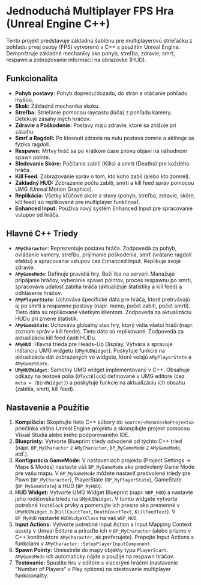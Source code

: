 # Jednoduchá Multiplayer FPS Hra (Unreal Engine C++)

Tento projekt predstavuje základnú šablónu pre multiplayerovú strieľačku z pohľadu prvej osoby (FPS) vytvorenú v C++ s použitím Unreal Engine. Demonštruje základné mechaniky ako pohyb, streľba, zdravie, smrť, respawn a zobrazovanie informácií na obrazovke (HUD).

## Funkcionalita

*   **Pohyb postavy:** Pohyb dopredu/dozadu, do strán a otáčanie pohľadu myšou.
*   **Skok:** Základná mechanika skoku.
*   **Streľba:** Strieľanie pomocou raycastu (lúča) z pohľadu kamery. Detekuje zásahy iných hráčov.
*   **Zdravie a Poškodenie:** Postavy majú zdravie, ktoré sa znižuje pri zásahu.
*   **Smrť a Ragdoll:** Po klesnutí zdravia na nulu postava zomrie a aktivuje sa fyzika ragdoll.
*   **Respawn:** Mŕtvy hráč sa po krátkom čase znovu objaví na náhodnom spawn pointe.
*   **Sledovanie Skóre:** Počítanie zabití (Kills) a smrtí (Deaths) pre každého hráča.
*   **Kill Feed:** Zobrazovanie správ o tom, kto koho zabil (alebo kto zomrel).
*   **Základný HUD:** Zobrazenie počtu zabití, smrtí a kill feed správ pomocou UMG (Unreal Motion Graphics).
*   **Replikácia:** Všetky kľúčové akcie a stavy (pohyb, streľba, zdravie, skóre, kill feed) sú replikované pre multiplayer funkčnosť.
*   **Enhanced Input:** Používa nový systém Enhanced Input pre spracovanie vstupov od hráča.

## Hlavné C++ Triedy

*   **`AMyCharacter`**: Reprezentuje postavu hráča. Zodpovedá za pohyb, ovládanie kamery, streľbu, prijímanie poškodenia, smrť (vrátane ragdoll efektu) a spracovanie vstupov cez Enhanced Input. Replikuje svoje zdravie.
*   **`AMyGameMode`**: Definuje pravidlá hry. Beží iba na serveri. Manažuje pripájanie hráčov, vyberanie spawn pointov, proces respawnu po smrti, spracováva udalosť zabitia hráča (aktualizuje štatistiky a kill feed) a odhlásenie hráčov.
*   **`AMyPlayerState`**: Uchováva špecifické dáta pre hráča, ktoré pretrvávajú aj po smrti a respawne postavy (napr. meno, počet zabití, počet smrtí). Tieto dáta sú replikované všetkým klientom. Zodpovedá za aktualizáciu HUDu pri zmene štatistík.
*   **`AMyGameState`**: Uchováva globálny stav hry, ktorý vidia všetci hráči (napr. zoznam správ v kill feede). Tieto dáta sú replikované. Zodpovedá za aktualizáciu kill feed časti HUDu.
*   **`AMyHUD`**: Hlavná trieda pre Heads-Up Display. Vytvára a spravuje inštanciu UMG widgetu (`UMyHUDWidget`). Poskytuje funkcie na aktualizáciu dát zobrazených vo widgete, ktoré volajú `AMyPlayerState` a `AMyGameState`.
*   **`UMyHUDWidget`**: Samotný UMG widget implementovaný v C++. Obsahuje odkazy na textové polia (`UTextBlock`) definované v UMG editore (cez `meta = (BindWidget)`) a poskytuje funkcie na aktualizáciu ich obsahu (zabitia, smrti, kill feed).

## Nastavenie a Použitie

1.  **Kompilácia:** Skopírujte tieto C++ súbory do `Source/<MenoVashoProjektu>` priečinka vášho Unreal Engine projektu a skompilujte projekt pomocou Visual Studia alebo iného podporovaného IDE.
2.  **Blueprinty:** Vytvorte Blueprint triedy odvodené od týchto C++ tried (napr. `BP_MyCharacter` z `AMyCharacter`, `BP_MyGameMode` z `AMyGameMode`, atď.).
3.  **Konfigurácia GameMode:** V nastaveniach projektu (Project Settings -> Maps & Modes) nastavte váš `BP_MyGameMode` ako predvolený Game Mode pre vašu mapu. V `BP_MyGameMode` môžete nastaviť predvolené triedy pre Pawn (`BP_MyCharacter`), PlayerState (`BP_MyPlayerState`), GameState (`BP_MyGameState`) a HUD (`BP_MyHUD`).
4.  **HUD Widget:** Vytvorte UMG Widget Blueprint (napr. `WBP_HUD`) a nastavte jeho rodičovskú triedu na `UMyHUDWidget`. V tomto widgete vytvorte potrebné `TextBlock` prvky a pomenujte ich presne ako premenné v `UMyHUDWidget.h` (`KillCountText`, `DeathCountText`, `KillFeedText`). V `BP_MyHUD` nastavte `HUDWidgetClass` na váš `WBP_HUD`.
5.  **Input Actions:** Vytvorte potrebné Input Action a Input Mapping Context assety v Unreal Editore a priraďte ich v `BP_MyCharacter` (alebo priamo v C++ konštruktore `AMyCharacter`, ak preferujete). Prepojte Input Actions s funkciami v `AMyCharacter::SetupPlayerInputComponent`.
6.  **Spawn Pointy:** Umiestnite do mapy objekty typu `PlayerStart`. `AMyGameMode` ich automaticky nájde a použije na respawn hráčov.
7.  **Testovanie:** Spustite hru v editore s viacerými hráčmi (nastavenie "Number of Players" v Play options) na otestovanie multiplayer funkcionality.
